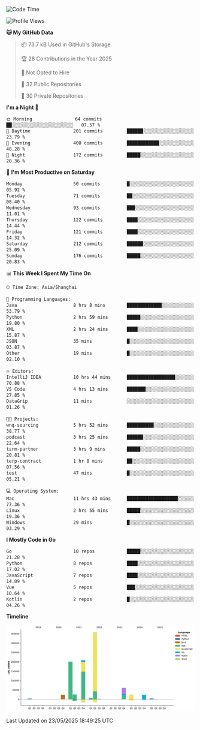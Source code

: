<!--START_SECTION:waka-->
![Code Time](http://img.shields.io/badge/Code%20Time-4%2C178%20hrs-blue)

![Profile Views](http://img.shields.io/badge/Profile%20Views-0-blue)

**🐱 My GitHub Data** 

> 📦 73.7 kB Used in GitHub's Storage 
 > 
> 🏆 28 Contributions in the Year 2025
 > 
> 🚫 Not Opted to Hire
 > 
> 📜 32 Public Repositories 
 > 
> 🔑 30 Private Repositories 
 > 
**I'm a Night 🦉** 

```text
🌞 Morning                64 commits          ██░░░░░░░░░░░░░░░░░░░░░░░   07.57 % 
🌆 Daytime                201 commits         ██████░░░░░░░░░░░░░░░░░░░   23.79 % 
🌃 Evening                408 commits         ████████████░░░░░░░░░░░░░   48.28 % 
🌙 Night                  172 commits         █████░░░░░░░░░░░░░░░░░░░░   20.36 % 
```
📅 **I'm Most Productive on Saturday** 

```text
Monday                   50 commits          █░░░░░░░░░░░░░░░░░░░░░░░░   05.92 % 
Tuesday                  71 commits          ██░░░░░░░░░░░░░░░░░░░░░░░   08.40 % 
Wednesday                93 commits          ███░░░░░░░░░░░░░░░░░░░░░░   11.01 % 
Thursday                 122 commits         ████░░░░░░░░░░░░░░░░░░░░░   14.44 % 
Friday                   121 commits         ████░░░░░░░░░░░░░░░░░░░░░   14.32 % 
Saturday                 212 commits         ██████░░░░░░░░░░░░░░░░░░░   25.09 % 
Sunday                   176 commits         █████░░░░░░░░░░░░░░░░░░░░   20.83 % 
```


📊 **This Week I Spent My Time On** 

```text
🕑︎ Time Zone: Asia/Shanghai

💬 Programming Languages: 
Java                     8 hrs 8 mins        █████████████░░░░░░░░░░░░   53.79 % 
Python                   2 hrs 59 mins       █████░░░░░░░░░░░░░░░░░░░░   19.80 % 
XML                      2 hrs 24 mins       ████░░░░░░░░░░░░░░░░░░░░░   15.87 % 
JSON                     35 mins             █░░░░░░░░░░░░░░░░░░░░░░░░   03.87 % 
Other                    19 mins             █░░░░░░░░░░░░░░░░░░░░░░░░   02.10 % 

🔥 Editors: 
IntelliJ IDEA            10 hrs 44 mins      ██████████████████░░░░░░░   70.88 % 
VS Code                  4 hrs 13 mins       ███████░░░░░░░░░░░░░░░░░░   27.85 % 
DataGrip                 11 mins             ░░░░░░░░░░░░░░░░░░░░░░░░░   01.26 % 

🐱‍💻 Projects: 
wnq-sourcing             5 hrs 52 mins       ██████████░░░░░░░░░░░░░░░   38.77 % 
podcast                  3 hrs 25 mins       ██████░░░░░░░░░░░░░░░░░░░   22.64 % 
tsrm-partner             3 hrs 9 mins        █████░░░░░░░░░░░░░░░░░░░░   20.81 % 
terp-contract            1 hr 8 mins         ██░░░░░░░░░░░░░░░░░░░░░░░   07.56 % 
test                     47 mins             █░░░░░░░░░░░░░░░░░░░░░░░░   05.21 % 

💻 Operating System: 
Mac                      11 hrs 43 mins      ███████████████████░░░░░░   77.36 % 
Linux                    2 hrs 55 mins       █████░░░░░░░░░░░░░░░░░░░░   19.36 % 
Windows                  29 mins             █░░░░░░░░░░░░░░░░░░░░░░░░   03.29 % 
```

**I Mostly Code in Go** 

```text
Go                       10 repos            █████░░░░░░░░░░░░░░░░░░░░   21.28 % 
Python                   8 repos             ████░░░░░░░░░░░░░░░░░░░░░   17.02 % 
JavaScript               7 repos             ████░░░░░░░░░░░░░░░░░░░░░   14.89 % 
Vue                      5 repos             ███░░░░░░░░░░░░░░░░░░░░░░   10.64 % 
Kotlin                   2 repos             █░░░░░░░░░░░░░░░░░░░░░░░░   04.26 % 
```



**Timeline**

![Lines of Code chart](https://raw.githubusercontent.com/youtiaoguagua/youtiaoguagua/master/assets/bar_graph.png)


 Last Updated on 23/05/2025 18:49:25 UTC
<!--END_SECTION:waka-->